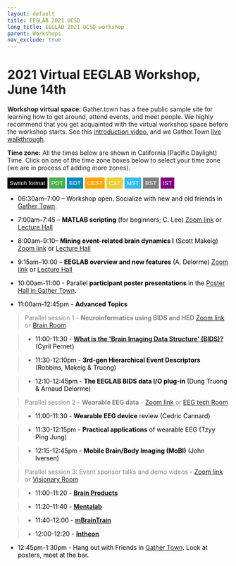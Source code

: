 ```yaml
---
layout: default
title: EEGLAB 2021 UCSD
long_title: EEGLAB 2021 UCSD workshop
parent: Workshops
nav_exclude: true
---
```

<!-- 
layout: redirect
redirect_link: https://sites.google.com/ucsd.edu/eeglab2020/eeglab-workshop -->

# 2021 Virtual EEGLAB Workshop, June 14th 

**Workshop virtual space:** Gather.town has a free public sample site for learning how to get around, attend events, and meet people. We highly recommend that you get acquainted with the virtual workshop space before the workshop starts. See this [introduction video](https://youtu.be/jNvZs-lNAz8), and we Gather.Town [live walkthrough](https://gather.town/).

**Time zone:** All the times below are shown in California (Pacific Daylight) Time. Click on one of the time zone boxes below to select your time zone (we are in process of adding more zones). 

<button onclick="changeFormat()" style="background-color: Black; color: White; border: none; padding: 5px 5px; text-align: center;">Switch format</button>
<button onclick="changeTimezone('PDT')" style="background-color: #4CAF50; color: white; border: none; padding: 5px 5px; text-align: center;">PDT</button>
<button onclick="changeTimezone('EDT')" style="background-color: #008CBA; color: white; border: none; padding: 5px 5px; text-align: center;">EDT</button>
<button onclick="changeTimezone('CEST')" style="background-color:Orange; color: white; border: none; padding: 5px 5px; text-align: center;">CEST</button>
<button onclick="changeTimezone('CST')" style="background-color: #ebcf34; color: white; border: none; padding: 5px 5px; text-align: center;">CST</button>
<button onclick="changeTimezone('MST')" style="background-color:#34bdeb; color: white; border: none; padding: 5px 5px; text-align: center;">MST</button>
<button onclick="changeTimezone('BST')" style="background-color:Grey; color: white; border: none; padding: 5px 5px; text-align: center;">BST</button>
<button onclick="changeTimezone('IST')" style="background-color:Purple; color: white; border: none; padding: 5px 5px; text-align: center;">IST</button>

- <span style="color: black"><span class="time" data-timeformat="12hr" data-timeformat="12hr" data-timezone="PDT">06:30am</span>–<span class="time" data-timeformat="12hr" data-timezone="PDT">7:00</span> – Workshop open. Socialize with new and old friends in [Gather Town](https://gather.town/app/RdR6An6QJCsL5oJw/eeglab2021).</span>

- <span style="color: black"><span class="time" data-timeformat="12hr" data-timezone="PDT">7:00am</span>–<span class="time" data-timeformat="12hr" data-timezone="PDT">7:45</span> – **MATLAB scripting** (for beginners; C. Lee) [Zoom link](https://ucsd.zoom.us/j/94195650761?pwd=emJoVGpnMktrdXVCQ3lDbkNORy9qZz09) or [Lecture Hall](https://gather.town/app/RdR6An6QJCsL5oJw/eeglab2021) </span>

- <span style="color: black"><span class="time" data-timeformat="12hr" data-timezone="PDT">8:00am</span>–<span class="time" data-timeformat="12hr" data-timezone="PDT">9:10</span>– **Mining event-related brain dynamics I** (Scott Makeig) [Zoom link](https://ucsd.zoom.us/j/94195650761?pwd=emJoVGpnMktrdXVCQ3lDbkNORy9qZz09) or [Lecture Hall](https://gather.town/app/RdR6An6QJCsL5oJw/eeglab2021) </span>

- <span style="color: black"><span class="time" data-timeformat="12hr" data-timezone="PDT">9:15am</span>–<span class="time" data-timeformat="12hr" data-timezone="PDT">10:00</span> – **EEGLAB overview and new features** (A. Delorme) [Zoom link](https://ucsd.zoom.us/j/94195650761?pwd=emJoVGpnMktrdXVCQ3lDbkNORy9qZz09) or [Lecture Hall](https://gather.town/app/RdR6An6QJCsL5oJw/eeglab2021) </span>

- <span style="color: black"><span class="time" data-timeformat="12hr" data-timezone="PDT">10:00am</span>-<span class="time" data-timeformat="12hr" data-timezone="PDT">11:00</span> - Parallel **participant poster presentations** in the [Poster Hall in Gather Town](https://gather.town/app/RdR6An6QJCsL5oJw/eeglab2021).
  
- <span style="color: black"><span class="time" data-timeformat="12hr" data-timezone="PDT">11:00am</span>-<span class="time" data-timeformat="12hr" data-timezone="PDT">12:45pm</span> - **Advanced Topics**</span>

> <span style="color: gray">Parallel session 1 - **Neuroinformatics using BIDS and HED** [Zoom link](https://ucsd.zoom.us/j/94195650761?pwd=emJoVGpnMktrdXVCQ3lDbkNORy9qZz09) or [Brain Room](https://gather.town/app/RdR6An6QJCsL5oJw/eeglab2021)

> - <span style="color: black"><span class="time" data-timeformat="12hr" data-timezone="PDT">11:00</span>-<span class="time" data-timeformat="12hr" data-timezone="PDT">11:30</span> - **[What is the \'Brain Imaging Data Structure\' (BIDS)?](https://sccn.ucsd.edu/githubwiki/files/2021_Pernet_EEGLAB_workshop_BIDS-EEG.pdf)** (Cyril Pernet) </span>

> - <span style="color: black"><span class="time" data-timeformat="12hr" data-timezone="PDT">11:30</span>-<span class="time" data-timeformat="12hr" data-timezone="PDT">12:10pm</span> - **3rd-gen Hierarchical Event Descriptors** (Robbins, Makeig &amp; Truong)</span>

> - <span style="color: black"><span class="time" data-timeformat="12hr" data-timezone="PDT">12:10</span>-<span class="time" data-timeformat="12hr" data-timezone="PDT">12:45pm</span> - **The EEGLAB BIDS data I/O plug-in** (Dung Truong &amp; Arnaud Delorme)</span>

> <span style="color: gray">Parallel session 2 - **Wearable EEG data** - [Zoom link](https://ucsd.zoom.us/j/92391479445) or [EEG tech Room](https://gather.town/app/RdR6An6QJCsL5oJw/eeglab2021)

> - <span style="color: black"><span class="time" data-timeformat="12hr" data-timezone="PDT">11:00</span>-<span class="time" data-timeformat="12hr" data-timezone="PDT">11:30</span> - **Wearable EEG device** review (Cedric Cannard)</span>

> - <span style="color: black"><span class="time" data-timeformat="12hr" data-timezone="PDT">11:30</span>-<span class="time" data-timeformat="12hr" data-timezone="PDT">12:15pm</span> - **Practical applications** of wearable EEG (Tzyy Ping Jung)</span>

> - <span style="color: black"><span class="time" data-timeformat="12hr" data-timezone="PDT">12:15</span>-<span class="time" data-timeformat="12hr" data-timezone="PDT">12:45pm</span> - **Mobile Brain/Body Imaging (MoBI)** (John Iversen)</span>

> <span style="color: gray">Parallel session 3: Event sponsor talks and demo videos </span> - [Zoom link](https://ucsd.zoom.us/j/92218133290) or [Visionary Room](https://gather.town/app/RdR6An6QJCsL5oJw/eeglab2021)
  
> - <span style="color: black"><span class="time" data-timeformat="12hr" data-timezone="PDT">11:00</span>-<span class="time" data-timeformat="12hr" data-timezone="PDT">11:20</span> - **[Brain Products](https://www.brainproducts.com/)**</span>

> - <span style="color: black"><span class="time" data-timeformat="12hr" data-timezone="PDT">11:20</span>-<span class="time" data-timeformat="12hr" data-timezone="PDT">11:40</span> - **[Mentalab](https://mentalab.com/)**</span>
  
> - <span style="color: black"><span class="time" data-timeformat="12hr" data-timezone="PDT">11:40</span>-<span class="time" data-timeformat="12hr" data-timezone="PDT">12:00</span> - **[mBrainTrain](https://mbraintrain.com/)**</span>

> - <span style="color: black"><span class="time" data-timeformat="12hr" data-timezone="PDT">12:00</span>-<span class="time" data-timeformat="12hr" data-timezone="PDT">12:20</span> - **[Intheon](https://intheon.io/)**</span>
  
- <span style="color: black"><span class="time" data-timeformat="12hr" data-timezone="PDT">12:45pm</span>-<span class="time" data-timeformat="12hr" data-timezone="PDT">1:30pm</span> - Hang out with Friends in [Gather Town](https://gather.town/app/RdR6An6QJCsL5oJw/eeglab2021). Look at posters, meet at the bar.</span>

